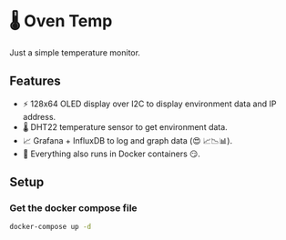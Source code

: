 # 🌡 Oven Temp

Just a simple temperature monitor.

## Features

- ⚡ 128x64 OLED display over I2C to display environment data and IP address.
- 🌡 DHT22 temperature sensor to get environment data.
- 📈 Grafana + InfluxDB to log and graph data (😍 📈📉📊).
- 🐳 Everything also runs in Docker containers 😏.

## Setup

### Get the docker compose file

```sh
docker-compose up -d
```
